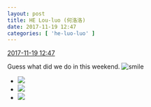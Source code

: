 ```yaml
---
layout: post
title: HE Lou-luo (何洛洛)
date: 2017-11-19 12:47
categories: [ 'he-luo-luo' ]
---
```


<div class="weibo-info">
  <a href="https://weibo.com/6117570574/FvNmMgFVG">2017-11-19 12:47</a>
</div>

Guess what did we do in this weekend. ![smile](https://img.t.sinajs.cn/t4/appstyle/expression/ext/normal/5c/huanglianwx_org.gif)

<!-- more -->

<ul class="weibo-pic-list-1">
  <li class="weibo-pic">
    <a href="https://wx3.sinaimg.cn/mw690/006G0Hz8ly1flnapta0rnj31291w0u0y.jpg"><img src="https://wx3.sinaimg.cn/thumb150/006G0Hz8ly1flnapta0rnj31291w0u0y.jpg" /></a>
  </li>
  <li class="weibo-pic">
    <a href="https://wx4.sinaimg.cn/mw690/006G0Hz8ly1flnapu31mgj31291w0x6q.jpg"><img src="https://wx4.sinaimg.cn/thumb150/006G0Hz8ly1flnapu31mgj31291w0x6q.jpg" /></a>
  </li>
  <li class="weibo-pic">
    <a href="https://wx4.sinaimg.cn/mw690/006G0Hz8ly1flnapsg688j314a1zk7wi.jpg"><img src="https://wx4.sinaimg.cn/thumb150/006G0Hz8ly1flnapsg688j314a1zk7wi.jpg" /></a>
  </li>
</ul>
